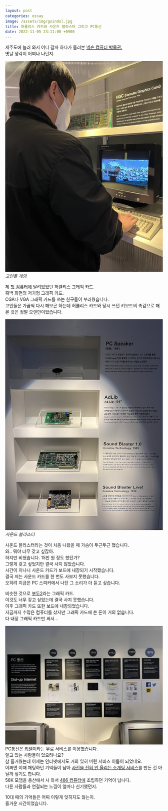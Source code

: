 ```yaml
---
layout: post
categories: essay
image: /assets/img/goindol.jpg
title: 허큘리스 카드와 사운드 블라스터 그리고 PC통신
date: 2022-11-05 23:11:00 +0900
---
```


제주도에 놀러 와서 어디 갈까 하다가 들러본 [넥슨 컴퓨터 박물관.](https://computermuseum.nexon.com/)  
옛날 생각이 어찌나 나던지.

![](/assets/img/goindol.jpg)  
*고인돌 게임*

제 [첫 컴퓨터에](/essay/2021/08/23/첫-컴퓨터의-추억.html) 달려있었던 허큘리스 그래픽 카드.  
흑백 화면의 저가형 그래픽 카드.  
CGA나 VGA 그래픽 카드를 쓰는 친구들이 부러웠습니다.  
고인돌은 가끔씩 다시 해보곤 하는데 허큘리스 카드와 당시 쓰던 키보드의 촉감으로 해본 것은 정말 오랜만이었습니다.

![](/assets/img/sound-blaster.jpg)  
*사운드 블라스터*

사운드 블라스터라는 것이 처음 나왔을 때 가슴이 두근두근 했습니다.  
와.. 뭐야 너무 갖고 싶잖아.  
하지만 비쌌습니다. 15만 원 정도 했던가?  
그렇게 갖고 싶었지만 결국 사지 않았습니다.  
시간이 지나니 사운드 카드가 보드에 내장되기 시작했습니다.  
결국 저는 사운드 카드를 한 번도 사보지 못했습니다.  
오히려 지금은 PC 스피커에서 나던 그 소리가 더 듣고 싶습니다.

비슷한 것으로 [부두2](https://namu.wiki/w/Voodoo#s-2.3)라는 그래픽 카드.  
이것도 너무 갖고 싶었는데 결국 사지 못했습니다.  
이후 그래픽 카드 또한 보드에 내장되었습니다.    
지금까지 수많은 컴퓨터를 샀지만 그래픽 카드에 쓴 돈이 거의 없습니다.    
다 내장 그래픽 카드만 써서...

![](/assets/img/kitel.jpg)
PC통신은 [키텔](https://namu.wiki/w/%ED%82%A4%ED%85%94)이라는 무료 서비스를 이용했습니다.  
알고 있는 사람들이 있으려나요?  
참 즐거웠는데 이제는 인터넷에서도 거의 잊혀 버린 서비스 이름이 되었네요.  
어쩌면 이때 채팅하던 기억들이 남아 [사진을 전혀 안 올리는 소개팅 서비스](https://withcoffee.app/)를 만든 건 아닐까 싶기도 합니다.  
56K 모뎀을 용산에서 사 와서 [486 컴퓨터에](/essay/2022/09/06/second-computer-486-dx2-50.html) 조립하던 기억이 납니다.  
다른 사람들과 연결되는 느낌이 얼마나 신기했던지.

10대 때의 기억들은 어찌 이렇게 잊히지도 않는지.  
즐거운 시간이었습니다.